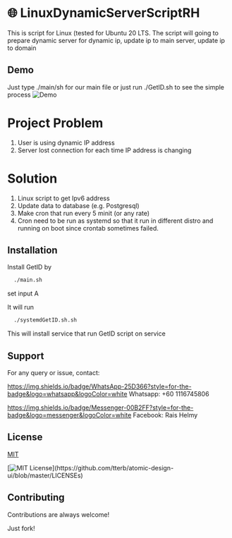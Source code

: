 #  :globe_with_meridians: LinuxDynamicServerScriptRH
This is script for Linux (tested for Ubuntu 20 LTS. The script will going to prepare dynamic server for dynamic ip, update ip to main server, update ip to domain

## Demo

Just type ./main/sh for our main file or just run ./GetID.sh to see the simple process
![Demo](https://github.com/RaisHelmy/LinuxDynamicServerScriptRH/blob/main/linuxscriptGetID.gif)

# Project Problem

1. User is using dynamic IP address
2. Server lost connection for each time IP address is changing

# Solution
1. Linux script to get Ipv6 address 
2. Update data to database (e.g. Postgresql)
3. Make cron that run every 5 minit (or any rate)
4. Cron need to be run as systemd so that it run in different distro and running on boot since crontab sometimes failed.

## Installation

Install GetID by

```bash
  ./main.sh
```
set input A

It will run 

```bash
  ./systemdGetID.sh.sh
```

This will install service that run GetID script on service

## Support

For any query or issue, contact:

https://img.shields.io/badge/WhatsApp-25D366?style=for-the-badge&logo=whatsapp&logoColor=white Whatsapp: +60 1116745806

https://img.shields.io/badge/Messenger-00B2FF?style=for-the-badge&logo=messenger&logoColor=white Facebook: Rais Helmy


## License

[MIT](https://choosealicense.com/licenses/mit/)



[![MIT License](https://img.shields.io/apm/l/atomic-design-ui.svg?)](https://github.com/tterb/atomic-design-ui/blob/master/LICENSEs)

## Contributing

Contributions are always welcome!

Just fork!
